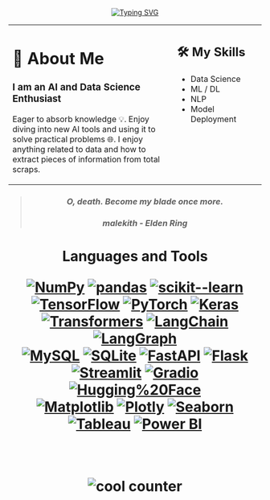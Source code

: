 

<p align="center">
  <a href="https://github.com/ZeyadMohamad">
    <img src="https://readme-typing-svg.herokuapp.com?font=Fira+Code&pause=1000&center=true&random=false&width=435&lines=Hi%2C+I'm+Zeyad;Welcome+Back+%F0%9F%A4%96"
    alt="Typing SVG"/>
  </a>
</p>


<table border="0" style="border:none;">
  <tr>
    <td valign="top" width="65%" style="border:none;">

# 👤 About Me 

### I am an AI and Data Science Enthusiast
Eager to absorb knowledge 💡. Enjoy diving into new AI tools and using it to solve practical problems 🌐.
I enjoy anything related to data and how to extract pieces of information from total scraps.


  </td>
    <td valign="top" width="50%" style="border:none;">

## 🛠️ My Skills

- Data Science
- ML / DL
- NLP
- Model Deployment
 <br>
 
</table>


<blockquote>
  <h3 align="center"><em>O, death. Become my blade once more.</em></h3>
  <h3 align="center"><em>malekith - Elden Ring</em></h3>
</blockquote>


<h1 align="center"> Languages and Tools 

[![NumPy](https://img.shields.io/badge/NumPy-013243?logo=numpy&logoColor=white)](https://numpy.org/)
[![pandas](https://img.shields.io/badge/pandas-150458?logo=pandas&logoColor=white)](https://pandas.pydata.org/)
[![scikit--learn](https://img.shields.io/badge/scikit--learn-F7931E?logo=scikitlearn&logoColor=white)](https://scikit-learn.org/)
[![TensorFlow](https://img.shields.io/badge/TensorFlow-FF6F00?logo=tensorflow&logoColor=white)](https://www.tensorflow.org/)
[![PyTorch](https://img.shields.io/badge/PyTorch-EE4C2C?logo=pytorch&logoColor=white)](https://pytorch.org/)
[![Keras](https://img.shields.io/badge/Keras-D00000?logo=keras&logoColor=white)](https://keras.io/)
[![Transformers](https://img.shields.io/badge/Transformers-000?logo=huggingface&logoColor=white)](https://huggingface.co/docs/transformers)
[![LangChain](https://img.shields.io/badge/LangChain-000?logo=chainlink&logoColor=white)](https://www.langchain.com/)
[![LangGraph](https://img.shields.io/badge/LangGraph-000?logo=graph&logoColor=white)](https://github.com/langchain-ai/langgraph)
<br>
[![MySQL](https://img.shields.io/badge/MySQL-4479A1?logo=mysql&logoColor=white)](https://www.mysql.com/)
[![SQLite](https://img.shields.io/badge/SQLite-003B57?logo=sqlite&logoColor=white)](https://www.sqlite.org/)
[![FastAPI](https://img.shields.io/badge/FastAPI-009688?logo=fastapi&logoColor=white)](https://fastapi.tiangolo.com/)
[![Flask](https://img.shields.io/badge/Flask-000000?logo=flask&logoColor=white)](https://flask.palletsprojects.com/)
[![Streamlit](https://img.shields.io/badge/Streamlit-FF4B4B?logo=streamlit&logoColor=white)](https://streamlit.io/)
[![Gradio](https://img.shields.io/badge/Gradio-FF6F00?logo=gradio&logoColor=white)](https://www.gradio.app/)
[![Hugging%20Face](https://img.shields.io/badge/Hugging%20Face-FFC107?logo=huggingface&logoColor=white)](https://huggingface.co/)
<br>
[![Matplotlib](https://img.shields.io/badge/Matplotlib-11557C?logo=matplotlib&logoColor=white)](https://matplotlib.org/)
[![Plotly](https://img.shields.io/badge/Plotly-3F4F75?logo=plotly&logoColor=white)](https://plotly.com/)
[![Seaborn](https://img.shields.io/badge/Seaborn-4C78A8?logo=seaborn&logoColor=white)](https://seaborn.pydata.org/)
[![Tableau](https://img.shields.io/badge/Tableau-E97627?logo=tableau&logoColor=white)](https://www.tableau.com/)
[![Power BI](https://img.shields.io/badge/Power%20BI-F2C811?logo=powerbi&logoColor=white)](https://powerbi.microsoft.com/)

<br>
  
  ![cool counter](https://komarev.com/ghpvc/?username=ZeyadMohamad&color=red) 
  

  </h1>
  
<!--[![Discord Presence](https://lanyard.cnrad.dev/api/605894319408283678?&bg=00000000)]([https://discord.com/users/605894319408283678](https://discords.com/bio/p/ELJoOker)) <img src="https://github.com/ELJoOker2004/ELJoOker2004/assets/62572632/8f29c932-fd91-46e8-a984-60142a99f5b5" width="350" align="right">

<!-- ![cool readme](https://github-readme-stats.vercel.app/api?username=ELJoOker2004&count_private=true&show_icons=true&theme=radical)

![another cool readme](https://streak-stats.demolab.com/?user=ELjoOker2004&theme=radical)

![another another cool readme](https://github-readme-stats.vercel.app/api/top-langs/?username=ELJoOker2004&langs_count=2&layout=compact&theme=radical)

<p>
  <a href="https://skillicons.dev">
    <img src="https://skillicons.dev/icons?i=cpp,flutter,js,python,c" /></br>
    <img src="https://skillicons.dev/icons?i=discord,androidstudio,visualstudio,github,linux" />
  
</p>
-->

